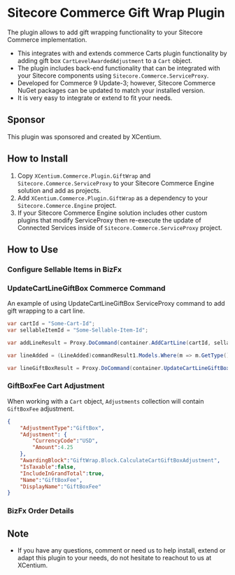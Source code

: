 # Sitecore Commerce Gift Wrap Plugin

The plugin allows to add gift wrapping functionality to your Sitecore Commerce implementation.
- This integrates with and extends commerce Carts plugin functionality by adding gift box `CartLevelAwardedAdjustment` to a `Cart` object.
- The plugin includes back-end functionality that can be integrated with your Sitecore components using `Sitecore.Commerce.ServiceProxy`.
- Developed for Commerce 9 Update-3; however, Sitecore Commerce NuGet packages can be updated to match your installed version.
- It is very easy to integrate or extend to fit your needs.

## Sponsor 

This plugin was sponsored and created by XCentium.

## How to Install

1. Copy `XCentium.Commerce.Plugin.GiftWrap` and `Sitecore.Commerce.ServiceProxy` to your Sitecore Commerce Engine solution and add as projects.
2. Add `XCentium.Commerce.Plugin.GiftWrap` as a dependency to your `Sitecore.Commerce.Engine` project.
3. If your Sitecore Commerce Engine solution includes other custom plugins that modify ServiceProxy then re-execute the update of Connected Services inside of `Sitecore.Commerce.ServiceProxy` project.

## How to Use

### Configure Sellable Items in BizFx

### UpdateCartLineGiftBox Commerce Command
An example of using UpdateCartLineGiftBox ServiceProxy command to add gift wrapping to a cart line.
```csharp
var cartId = "Some-Cart-Id";
var sellableItemId = "Some-Sellable-Item-Id";

var addLineResult = Proxy.DoCommand(container.AddCartLine(cartId, sellableItemId, 1));

var lineAdded = (LineAdded)commandResult1.Models.Where(m => m.GetType() == typeof(LineAdded)).FirstOrDefault();

var lineGiftBoxResult = Proxy.DoCommand(container.UpdateCartLineGiftBox(cartId, lineAdded.LineId, true));
```

### GiftBoxFee Cart Adjustment
When working with a `Cart` object, `Adjustments` collection will contain `GiftBoxFee` adjustment.
```json
{
    "AdjustmentType":"GiftBox",
    "Adjustment": {
        "CurrencyCode":"USD",
        "Amount":4.25
    },
    "AwardingBlock":"GiftWrap.Block.CalculateCartGiftBoxAdjustment",
    "IsTaxable":false,
    "IncludeInGrandTotal":true,
    "Name":"GiftBoxFee",
    "DisplayName":"GiftBoxFee"
}
```

### BizFx Order Details

## Note

- If you have any questions, comment or need us to help install, extend or adapt this plugin to your needs, do not hesitate to reachout to us at XCentium.